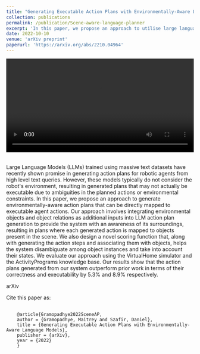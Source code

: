 ```yaml
---
title: "Generating Executable Action Plans with Environmentally-Aware Language Models"
collection: publications
permalink: /publication/Scene-aware-language-planner
excerpt: 'In this paper, we propose an approach to utilise large language models and convert high level tasks to environmentally-aware action plans that can be directly mapped to executable agent actions. Our approach involves integrating environmental objects and object relations as additional inputs into LLM action plan generation to provide the system with an awareness of its surroundings.'
date: 2022-10-10
venue: 'arXiv preprint'
paperurl: 'https://arxiv.org/abs/2210.04964'
---
```


<style>
/* Style the counter cards */
.card {
<!--   box-shadow: 0 4px 8px 0 rgba(0, 0, 0, 0.2); /* this adds the "card" effect */ -->
  padding: 16px;
<!--   text-align: center; -->
<!--   background-color: #f1f1f1; -->
}
  
a:link {
  text-decoration: none;
}
</style>

<div class="card">
  <video width="100%" controls>
    <source src="/images/Scene_aware_LLM_planner.mp4" type="video/mp4">
  Your browser does not support the video tag.
  </video>
</div>
<br>

Large Language Models (LLMs) trained using massive text datasets have recently shown promise in generating action plans for robotic agents from high level text queries. However, these models typically do not consider the robot's environment, resulting in generated plans that may not actually be executable due to ambiguities in the planned actions or environmental constraints. In this paper, we propose an approach to generate environmentally-aware action plans that can be directly mapped to executable agent actions. Our approach involves integrating environmental objects and object relations as additional inputs into LLM action plan generation to provide the system with an awareness of its surroundings, resulting in plans where each generated action is mapped to objects present in the scene. We also design a novel scoring function that, along with generating the action steps and associating them with objects, helps the system disambiguate among object instances and take into account their states. We evaluate our approach using the VirtualHome simulator and the ActivityPrograms knowledge base. Our results show that the action plans generated from our system outperform prior work in terms of their correctness and executability by 5.3% and 8.9% respectively.

[arXiv](https://arxiv.org/abs/2210.04964)

Cite this paper as:
<pre>
  <code>
    @article{Gramopadhye2022SceneAP,
    author = {Gramopadhye, Maitrey and Szafir, Daniel},
    title = {Generating Executable Action Plans with Environmentally-Aware Language Models},
    publisher = {arXiv},
    year = {2022}
    }
  </code>
</pre>
